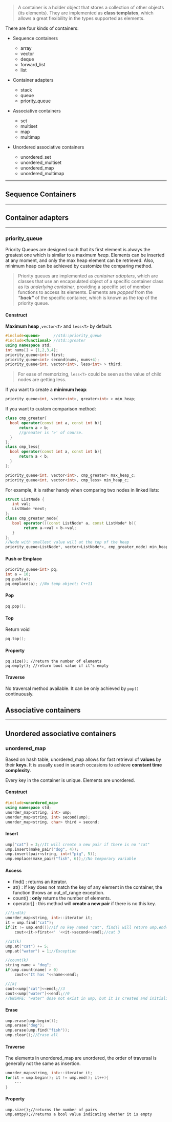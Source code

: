 > A container is a holder object that stores a collection of other objects (its elements). They are implemented as **class templates**, which allows a great flexibility in the types supported as elements.

There are four kinds of containers:

- Sequence containers
  - array
  - vector
  - deque
  - forward_list
  - list

- Container adapters
  - stack
  - queue
  - priority_queue
- Associative containers
  - set
  - multiset
  - map
  - multimap

- Unordered associative containers
  - unordered_set
  - unordered_multiset
  - unordered_map
  - unordered_multimap

---



## Sequence Containers

---



## Container adapters

---

### priority_queue

Priority Queues are designed such that its first element is always the greatest one which is similar to a maximum *heap*. Elements can be inserted at any moment, and only the max heap element can be retrieved. Also, minimum heap can be achieved by customize the comparing method.

> Priority queues are implemented as *container adapters*, which are classes that use an encapsulated object of a specific container class as its *underlying container*, providing a specific set of member functions to access its elements. Elements are *popped* from the ***"back"*** of the specific container, which is known as the *top* of the priority queue.

#### Construct

**Maximum heap** ,`vector<T>` and `less<T>` by default.

```c++
#include<queue>		 //std::priority_queue
#include<functional> //std::greater
using namespace std;
int nums[] = {1,2,3,4};
priority_queue<int> first;
priority_queue<int> second(nums, nums+4);
priority_queue<int, vector<int>, less<int> > third;
```

> For ease of memorizing, `less<T>` could be seen as the value of child nodes are getting less.

If you want to create a **minimum heap**:

```c++
priority_queue<int, vector<int>, greater<int> > min_heap;
```

If you want to custom comparison method:

```c++
class cmp_greater{
  bool operator(const int a, const int b){
      return a > b;
      //greaater is '>' of course.
  }  
};
class cmp_less{
  bool operator(const int a, const int b){
      return a < b;
  }  
};

priority_queue<int, vector<int>, cmp_greater> max_heap_c;
priority_queue<int, vector<int>, cmp_less> min_heap_c;
```

For example, it is rather handy when comparing two nodes in linked lists:

```c++
struct ListNode {
   int val;
   ListNode *next;
};
class cmp_greater_node{
   bool operator()(const ListNode* a, const ListNode* b){
        return a->val > b->val;
   }
};
//Node with smallest value will at the top of the heap
priority_queue<ListNode*, vector<ListNode*>, cmp_greater_node) min_heap_node;
```

#### Push or Emplace

```c++
priority_queue<int> pq;
int a = 10;
pq.push(a);
pq.emplace(a); //No temp object; C++11
```

#### Pop

```c++
pq.pop();
```

#### Top

Return void

```c++
pq.top();
```

#### Property

```
pq.size(); //return the number of elements
pq.empty(); //return bool value if it's empty
```

#### Traverse

No traversal method available. It can be only achieved by `pop()` continuously.

## Associative containers

---



## Unordered associative containers



### unordered_map

Based on hash table, unordered_map allows for fast retrieval of **values** by their **keys**. It is usually used in search occasions to achieve **constant time complexity**.

Every key in the container is unique. Elements are unordered.

#### Construct

```c++
#include<unordered_map>
using namespace std;
unorder_map<string, int> ump;
unorder_map<string, int> second(ump);
unorder_map<string, char> third = second;
```

#### Insert

```c++
ump["cat"] = 3;//It will create a new pair if there is no "cat"
ump.insert(make_pair("dog", 4));
ump.insert(pair<string, int>("pig", 5));
ump.emplace(make_pair("fish", 6));//No temporary variable
```

#### Access

- find() : returns an iterator.
- at() : If key does not match the key of any element in the container, the function throws an out_of_range exception.
- count() : **only** returns the number of elements.
- operator[] : this method will **create a new pair** if there is no this key.

```c++
//find(k)
unorder_map<string, int>::iterator it;
it = ump.find("cat");
if(it != ump.end())//if no key named "cat", find() will return ump.end()
	cout<<it->first<<' '<<it->second<<endl;//cat 3

//at(k)
ump.at("cat") += 5;
ump.at("water") = 1;//Exception

//count(k)
string name = "dog";
if(ump.count(name) > 0)
    cout<<"It has "<<name<<endl;

//[k]
cout<<ump["cat"]<<endl;//3
cout<<ump["water"]<<endl;//0	
//UNSAFE: "water" dose not exist in ump, but it is created and initialized.
```

#### Erase

```c++
ump.erase(ump.begin());
ump.erase("dog");
ump.erase(ump.find("fish"));
ump.clear();//Erase all
```

#### Traverse

The elements in unordered_map are unordered, the order of traversal is generally not  the same as insertion.

```c++
unorder_map<string, int>::iterator it;
for(it = ump.begin(); it != ump.end(); it++){
    ···
}
```

#### Property

```
ump.size();//returns the number of pairs
ump.emtpy);//returns a bool value indicating whether it is empty
```

